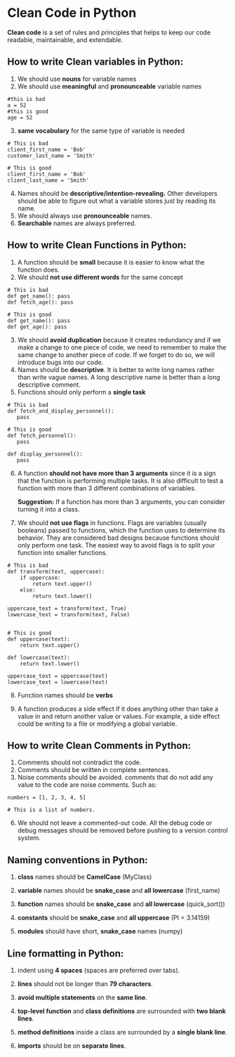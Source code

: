 # Clean Code in Python
**Clean code** is a set of rules and principles that helps to keep our code readable, maintainable, and extendable.
## How to write Clean variables in Python:

 1. We should use **nouns** for variable names
 2. We should use **meaningful** and **pronounceable** variable names
```text
#this is bad
a = 52
#this is good
age = 52
```
 3.  **same vocabulary** for the same type of variable is needed
```
# This is bad
client_first_name = 'Bob'
customer_last_name = 'Smith'

# This is good
client_first_name = 'Bob'
client_last_name = 'Smith'
```

 4. Names should be **descriptive/intention-revealing.** Other developers should be able to figure out what a variable stores just by reading its name.
 5.  We should always use **pronounceable** names.
 6. **Searchable** names are always preferred.
## How to write Clean Functions in Python:
 1. A function should be **small**  because it is easier to know what the function does.
 2. We should **not use different words** for the same concept
 ```
# This is bad
def get_name(): pass
def fetch_age(): pass

# This is good
def get_name(): pass
def get_age(): pass
```

 3. We should **avoid duplication** because it creates redundancy and if we make a change to one piece of code, we need to remember to make the same change to another piece of code. If we forget to do so, we will introduce bugs into our code.
 4. Names should be **descriptive**. It is better to write long names rather than write vague names. A long descriptive name is better than a long descriptive comment.
 5. Functions should only perform a **single task**
 ```
# This is bad
def fetch_and_display_personnel(): 
	pass
	
# This is good
def fetch_personnel():
	pass

def display_personnel():
	pass
```

 6. A function **should not have more than 3 arguments** since it is a sign that the function is performing multiple tasks. It is also difficult to test a function with more than 3 different combinations of variables.

	**Suggestion:** If a function has more than 3 arguments, you can consider turning it into a class.
	

 7. We should **not use flags** in functions. Flags are variables (usually booleans) passed to functions, which the function uses to determine its behavior. They are considered bad designs because functions should only perform one task. The easiest way to avoid flags is to split your function into smaller functions.
```
# This is bad
def transform(text, uppercase):
    if uppercase:
        return text.upper()
    else:
        return text.lower()

uppercase_text = transform(text, True)
lowercase_text = transform(text, False)


# This is good
def uppercase(text):
    return text.upper()

def lowercase(text):
    return text.lower()

uppercase_text = uppercase(text)
lowercase_text = lowercase(text)
```
8. Function names should be **verbs**

9. A function produces a side effect if it does anything other than take a value in and return another value or values. For example, a side effect could be writing to a file or modifying a global variable.
 ## How to write Clean Comments in Python: 
 1. Comments should not contradict the code.
 2. Comments should be written in complete sentences.
 4. Noise comments should be avoided. comments that do not add any value to the code are noise comments. Such as: 
 ```
 numbers = [1, 2, 3, 4, 5]

 # This is a list of numbers.
 ```
 6. We should not leave a commented-out code. All the debug code or debug messages should be removed before pushing to a version control system.

 ## Naming conventions in Python:

 1. **class** names should be **CamelCase** (MyClass)

 2. **variable** names should be **snake_case** and **all lowercase** (first_name)

 3. **function** names should be **snake_case** and **all lowercase** (quick_sort())

4. **constants** should be **snake_case** and **all uppercase** (PI = 3.14159)

5. **modules** should have short, **snake_case** names (numpy)

## Line formatting in Python:

1. indent using **4 spaces** (spaces are preferred over tabs).

2. **lines** should not be longer than **79 characters**.

3. **avoid multiple statements** on the **same line**.

4. **top-level function** and **class definitions** are surrounded with **two blank lines**.

5. **method definitions** inside a class are surrounded by a **single blank line**.

6. **imports** should be on **separate lines**.
